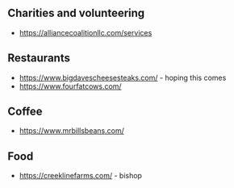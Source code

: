 ## Charities and volunteering

- https://alliancecoalitionllc.com/services

## Restaurants

- https://www.bigdavescheesesteaks.com/ - hoping this comes
- https://www.fourfatcows.com/

## Coffee

- https://www.mrbillsbeans.com/


## Food
- https://creeklinefarms.com/ - bishop